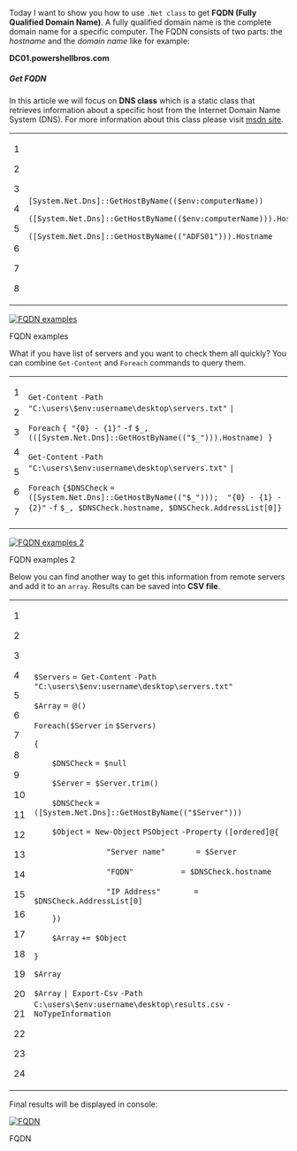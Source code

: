 Today I want to show you how to use `.Net class` to get **FQDN (Fully Qualified Domain Name)**. A fully qualified domain name is the complete domain name for a specific computer. The FQDN consists of two parts: the _hostname_ and the _domain name_ like for example:

**DC01.powershellbros.com**

##### Get FQDN

In this article we will focus on **DNS class** which is a static class that retrieves information about a specific host from the Internet Domain Name System (DNS). For more information about this class please visit [msdn site](https://msdn.microsoft.com/en-us/library/system.net.dns(v=vs.110).aspx).

<table><tbody><tr><td><p>1</p><p>2</p><p>3</p><p>4</p><p>5</p><p>6</p><p>7</p><p>8</p></td><td><div><p><code>[System.Net.Dns]</code><code>::GetHostByName((</code><code>$env:computerName</code><code>))</code></p><p><code>(</code><code>[System.Net.Dns]</code><code>::GetHostByName((</code><code>$env:computerName</code><code>))).Hostname</code></p><p><code>(</code><code>[System.Net.Dns]</code><code>::GetHostByName((</code><code>"ADFS01"</code><code>))).Hostname</code></p></div></td></tr></tbody></table>

[![FQDN examples](PowerShell%20Tip%20of%20the%20Week%20Get%20FQDN%20-%20Powershellbros.com/FQDN-examples.png)](https://i0.wp.com/www.powershellbros.com/wp-content/uploads/2017/12/FQDN-examples.png)

FQDN examples

What if you have list of servers and you want to check them all quickly? You can combine `Get-Content` and `Foreach` commands to query them.

<table><tbody><tr><td><p>1</p><p>2</p><p>3</p><p>4</p><p>5</p><p>6</p><p>7</p></td><td><div><p><code>Get-Content</code> <code>-Path</code> <code>"C:\users\$env:username\desktop\servers.txt"</code> <code>|</code></p><p><code>Foreach</code> <code>{ </code><code>"{0} - {1}"</code> <code>-f</code> <code>$_</code><code>, ((</code><code>[System.Net.Dns]</code><code>::GetHostByName((</code><code>"$_"</code><code>))).Hostname) }</code></p><p><code>Get-Content</code> <code>-Path</code> <code>"C:\users\$env:username\desktop\servers.txt"</code> <code>|</code></p><p><code>Foreach</code> <code>{</code><code>$DNSCheck</code> <code>= (</code><code>[System.Net.Dns]</code><code>::GetHostByName((</code><code>"$_"</code><code>)));&nbsp; </code><code>"{0} - {1} - {2}"</code> <code>-f</code> <code>$_</code><code>, </code><code>$DNSCheck</code><code>.hostname, </code><code>$DNSCheck</code><code>.AddressList[0]}</code></p></div></td></tr></tbody></table>

[![FQDN examples 2](PowerShell%20Tip%20of%20the%20Week%20Get%20FQDN%20-%20Powershellbros.com/FQDN-examples-2-1024x176.png)](https://i1.wp.com/www.powershellbros.com/wp-content/uploads/2017/12/FQDN-examples-2.png)

FQDN examples 2

Below you can find another way to get this information from remote servers and add it to an `array`. Results can be saved into **CSV file**.

<table><tbody><tr><td><p>1</p><p>2</p><p>3</p><p>4</p><p>5</p><p>6</p><p>7</p><p>8</p><p>9</p><p>10</p><p>11</p><p>12</p><p>13</p><p>14</p><p>15</p><p>16</p><p>17</p><p>18</p><p>19</p><p>20</p><p>21</p><p>22</p><p>23</p><p>24</p></td><td><div><p><code>$Servers</code> <code>= </code><code>Get-Content</code> <code>-Path</code> <code>"C:\users\$env:username\desktop\servers.txt"</code></p><p><code>$Array</code> <code>= @()</code></p><p><code>Foreach</code><code>(</code><code>$Server</code> <code>in</code> <code>$Servers</code><code>)</code></p><p><code>{</code></p><p><code>&nbsp;&nbsp;&nbsp;&nbsp;</code><code>$DNSCheck</code> <code>= </code><code>$null</code></p><p><code>&nbsp;&nbsp;&nbsp;&nbsp;</code><code>$Server</code> <code>= </code><code>$Server</code><code>.trim()</code></p><p><code>&nbsp;&nbsp;&nbsp;&nbsp;</code><code>$DNSCheck</code> <code>= (</code><code>[System.Net.Dns]</code><code>::GetHostByName((</code><code>"$Server"</code><code>)))</code></p><p><code>&nbsp;&nbsp;&nbsp;&nbsp;</code><code>$Object</code> <code>= </code><code>New-Object</code> <code>PSObject</code> <code>-Property</code> <code>(</code><code>[ordered]</code><code>@{</code></p><p><code>&nbsp;&nbsp;&nbsp;&nbsp;&nbsp;&nbsp;&nbsp;&nbsp;&nbsp;&nbsp;&nbsp;&nbsp;&nbsp;&nbsp;&nbsp;&nbsp;</code><code>"Server name"</code>&nbsp;&nbsp;&nbsp;&nbsp;&nbsp;&nbsp;&nbsp;&nbsp;&nbsp;&nbsp;&nbsp;&nbsp; <code>= </code><code>$Server</code></p><p><code>&nbsp;&nbsp;&nbsp;&nbsp;&nbsp;&nbsp;&nbsp;&nbsp;&nbsp;&nbsp;&nbsp;&nbsp;&nbsp;&nbsp;&nbsp;&nbsp;</code><code>"FQDN"</code>&nbsp;&nbsp;&nbsp;&nbsp;&nbsp;&nbsp;&nbsp;&nbsp;&nbsp;&nbsp;&nbsp;&nbsp;&nbsp;&nbsp;&nbsp;&nbsp;&nbsp;&nbsp;&nbsp; <code>= </code><code>$DNSCheck</code><code>.hostname</code></p><p><code>&nbsp;&nbsp;&nbsp;&nbsp;&nbsp;&nbsp;&nbsp;&nbsp;&nbsp;&nbsp;&nbsp;&nbsp;&nbsp;&nbsp;&nbsp;&nbsp;</code><code>"IP Address"</code>&nbsp;&nbsp;&nbsp;&nbsp;&nbsp;&nbsp;&nbsp;&nbsp;&nbsp;&nbsp;&nbsp;&nbsp;&nbsp; <code>= </code><code>$DNSCheck</code><code>.AddressList[0]</code></p><p><code>&nbsp;&nbsp;&nbsp;&nbsp;</code><code>})</code></p><p><code>&nbsp;&nbsp;&nbsp;&nbsp;</code><code>$Array</code> <code>+= </code><code>$Object</code></p><p><code>}</code></p><p><code>$Array</code></p><p><code>$Array</code> <code>| </code><code>Export-Csv</code> <code>-Path</code> <code>C:\users\</code><code>$env:username</code><code>\desktop\results.csv</code> <code>-NoTypeInformation</code></p></div></td></tr></tbody></table>

Final results will be displayed in console:

[![FQDN](PowerShell%20Tip%20of%20the%20Week%20Get%20FQDN%20-%20Powershellbros.com/FQDN.png)](https://i2.wp.com/www.powershellbros.com/wp-content/uploads/2017/12/FQDN.png)

FQDN